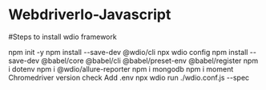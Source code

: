 # WebdriverIo-Javascript


#Steps to install wdio framework

npm init -y
npm install --save-dev @wdio/cli
npx wdio config
npm  install --save-dev @babel/core @babel/cli @babel/preset-env @babel/register
npm i dotenv
npm i @wdio/allure-reporter
npm i mongodb
npm i moment
Chromedriver version check 
Add .env
npx wdio run ./wdio.conf.js --spec 
